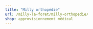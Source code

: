 ```yaml
---
title: "Milly orthopédie"
url: /milly-la-foret/milly-orthopedie/
shop: approvisionnement médical
---
```


